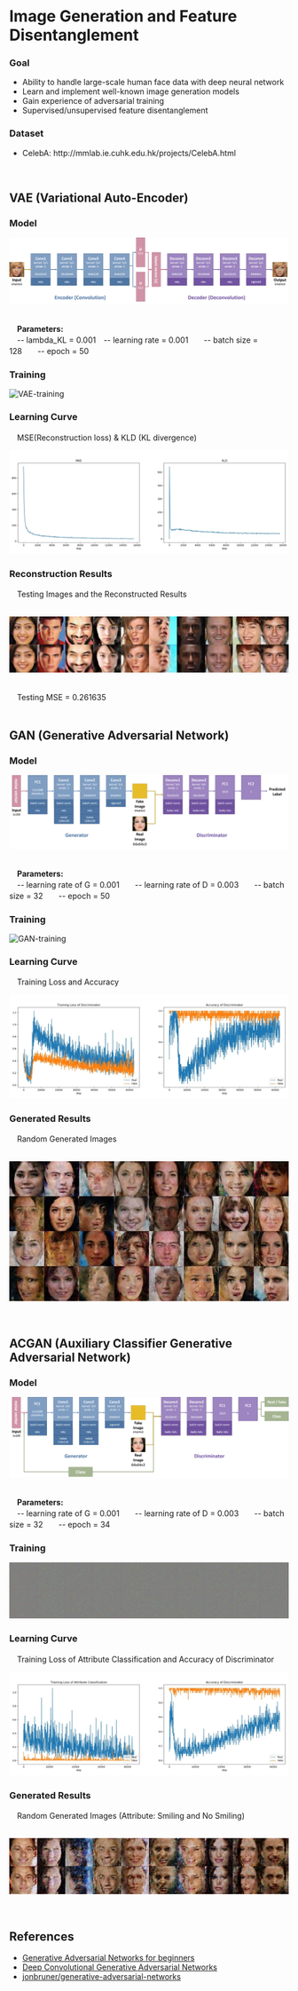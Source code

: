 
<h1>Image Generation and Feature Disentanglement</h1>

<h3>Goal</h3>
<ul>
  <li>Ability to handle large-scale human face data with deep neural network</li>
  <li>Learn and implement well-known image generation models</li>
  <li>Gain experience of adversarial training</li>
  <li>Supervised/unsupervised feature disentanglement</li>
</ul>

<h3>Dataset</h3>
<ul>
  <li>CelebA</b>: http://mmlab.ie.cuhk.edu.hk/projects/CelebA.html</li>
</ul>
</br>

<h2>VAE (Variational Auto-Encoder)</h2>

<h3>Model</h3>

![VAE-model](https://github.com/tctsan/CNN-Projects/blob/master/VAE-and-GAN/image/VAE-model.png)

</br>
　<b>Parameters:</b></br>
　-- lambda_KL = 0.001　-- learning rate = 0.001　　-- batch size = 128　　-- epoch = 50</br>

<h3>Training</h3>

![VAE-training](https://github.com/tctsan/CNN-Projects/blob/master/VAE-and-GAN/image/VAE-training.gif)

<h3>Learning Curve</h3>
　MSE(Reconstruction loss) & KLD (KL divergence)</br>

![VAE-lr_curve](https://github.com/tctsan/CNN-Projects/blob/master/VAE-and-GAN/image/VAE-learning-curve.jpg)

<h3>Reconstruction Results</h3>
　Testing Images and the Reconstructed Results</br></br>

![VAE-results](https://github.com/tctsan/CNN-Projects/blob/master/VAE-and-GAN/image/VAE-results.jpg)

</br>
　Testing MSE = 0.261635</br></br>


<h2>GAN (Generative Adversarial Network)</h2>

<h3>Model</h3>

![GAN-model](https://github.com/tctsan/CNN-Projects/blob/master/VAE-and-GAN/image/GAN-model.png)

</br>
　<b>Parameters:</b></br>
　-- learning rate of G = 0.001　　-- learning rate of D = 0.003　　-- batch size = 32　　-- epoch = 50</br>

<h3>Training</h3>

![GAN-training](https://github.com/tctsan/CNN-Projects/blob/master/VAE-and-GAN/image/GAN-training.gif)

<h3>Learning Curve</h3>
　Training Loss and Accuracy

![GAN-lr_curve](https://github.com/tctsan/CNN-Projects/blob/master/VAE-and-GAN/image/GAN-learning-curve.jpg)

<h3>Generated Results</h3>
　Random Generated Images</br></br>

![GAN-results](https://github.com/tctsan/CNN-Projects/blob/master/VAE-and-GAN/image/GAN-results.jpg)

</br>

<h2>ACGAN (Auxiliary Classifier Generative Adversarial Network)</h2>

<h3>Model</h3>

![ACGAN-model](https://github.com/tctsan/CNN-Projects/blob/master/VAE-and-GAN/image/ACGAN-model.png)

</br>
　<b>Parameters:</b></br>
　-- learning rate of G = 0.001　　-- learning rate of D = 0.003　　-- batch size = 32　　-- epoch = 34</br>

<h3>Training</h3>

![ACGAN-training](https://github.com/tctsan/CNN-Projects/blob/master/VAE-and-GAN/image/ACGAN-training.gif)

<h3>Learning Curve</h3>
　Training Loss of Attribute Classification and Accuracy of Discriminator 

![ACGAN-lr_curve](https://github.com/tctsan/CNN-Projects/blob/master/VAE-and-GAN/image/ACGAN-learning-curve.jpg)

<h3>Generated Results</h3>
　Random Generated Images (Attribute: Smiling and No Smiling) </br></br>

![ACGAN-results](https://github.com/tctsan/CNN-Projects/blob/master/VAE-and-GAN/image/ACGAN-results.jpg)

</br>

<h2>References</h2>

<ul>
  <li><a href="https://www.oreilly.com/learning/generative-adversarial-networks-for-beginners?imm_mid=0f3eba&cmp=em-data-na-na-newsltr_20170628" rel="nofollow">
    Generative Adversarial Networks for beginners</a>
  </li>
  <li><a href="https://gluon.mxnet.io/chapter14_generative-adversarial-networks/dcgan.html" rel="nofollow">
    Deep Convolutional Generative Adversarial Networks</a>
  </li>
  <li><a href="https://github.com/jonbruner/generative-adversarial-networks" rel="nofollow">
      jonbruner/generative-adversarial-networks</a>
  </li>
</ul>
